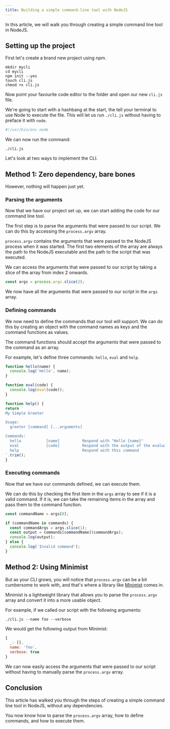 ```yaml
---
title: Building a simple command-line tool with NodeJS
---
```


In this article, we will walk you through creating a simple command line tool in NodeJS.

## Setting up the project

First let's create a brand new project using npm.

```shell
mkdir mycli
cd mycli
npm init --yes
touch cli.js
chmod +x cli.js
```

Now point your favourite code editor to the folder and open our new `cli.js` file.

We're going to start with a hashbang at the start, the tell your terminal to use Node to execute the file. This will let us run `./cli.js` without having to preface it with `node`.

```javascript
#!/usr/bin/env node
```

We can now run the command:

```shell
./cli.js
```

Let's look at two ways to implement the CLI.

## Method 1: Zero dependency, bare bones
However, nothing will happen just yet.

### Parsing the arguments

Now that we have our project set up, we can start adding the code for our command line tool.

The first step is to parse the arguments that were passed to our script. We can do this by accessing the `process.argv` array.

`process.argv` contains the arguments that were passed to the NodeJS process when it was started. The first two elements of the array are always the path to the NodeJS executable and the path to the script that was executed.

We can access the arguments that were passed to our script by taking a slice of the array from index 2 onwards.

```javascript
const args = process.argv.slice(2);
```

We now have all the arguments that were passed to our script in the `args` array.

### Defining commands

We now need to define the commands that our tool will support. We can do this by creating an object with the command names as keys and the command functions as values.

The command functions should accept the arguments that were passed to the command as an array.

For example, let's define three commands: `hello`, `eval` and `help`.

```javascript
function hello(name) {
  console.log('Hello', name);
}

function eval(code) {
  console.log(eval(code));
}

function help() {
return `
My Simple Greeter

Usage:
  greeter [command] [...arguments]

Commands:
  hello           [name]          Respond with "Hello {name}"
  eval            [code]          Respond with the output of the evaluated code
  help                            Respond with this command
`.trim();
}
```

### Executing commands

Now that we have our commands defined, we can execute them.

We can do this by checking the first item in the `args` array to see if it is a valid command. If it is, we can take the remaining items in the array and pass them to the command function.

```javascript
const commandName = args[0];

if (commandName in commands) {
  const commandArgs = args.slice(1);
  const output = commands[commandName](commandArgs);
  console.log(output);
} else {
  console.log('Invalid command');
}
```

## Method 2: Using Minimist
But as your CLI grows, you will notice that `process.argv` can be a bit cumbersome to work with, and that's where a library like [Minimist](https://www.npmjs.com/package/minimist) comes in.

Minimist is a lightweight library that allows you to parse the `process.argv` array and convert it into a more usable object.

For example, if we called our script with the following arguments:

```shell
./cli.js --name foo --verbose
```

We would get the following output from Minimist:

```javascript
{
  _: [],
  name: 'foo',
  verbose: true
}
```

We can now easily access the arguments that were passed to our script without having to manually parse the `process.argv` array.

## Conclusion

This article has walked you through the steps of creating a simple command line tool in NodeJS, without any dependencies.

You now know how to parse the `process.argv` array, how to define commands, and how to execute them.
